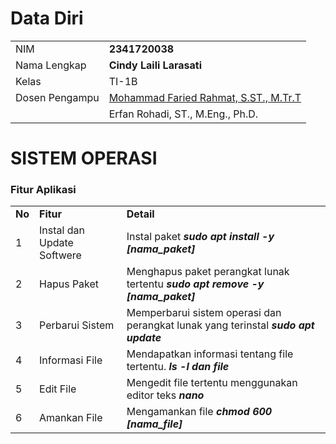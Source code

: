 # Data Diri

|  |  |
|--|--|
| NIM | **2341720038** |
| Nama Lengkap | **Cindy Laili Larasati** |
| Kelas | TI-1B |
| Dosen Pengampu | [Mohammad Faried Rahmat, S.ST., M.Tr.T](https://github.com/mrhmt80) |
|                | Erfan Rohadi, ST., M.Eng., Ph.D.

# SISTEM OPERASI
### Fitur Aplikasi
|  |  |  |
|--|--|--|
|**No**| **Fitur** | **Detail** |
| 1 | Instal dan Update Softwere | Instal paket  ***sudo apt install -y [nama_paket]*** |
| 2 | Hapus Paket | Menghapus paket perangkat lunak tertentu  ***sudo apt remove -y [nama_paket]*** |
| 3 | Perbarui Sistem | Memperbarui sistem operasi dan perangkat lunak yang terinstal  ***sudo apt update*** |
| 4 | Informasi File | Mendapatkan informasi tentang file tertentu. ***ls -l dan file*** |
| 5 | Edit File | Mengedit file tertentu menggunakan editor teks  ***nano*** |
| 6 | Amankan File | Mengamankan file ***chmod 600 [nama_file]*** |
